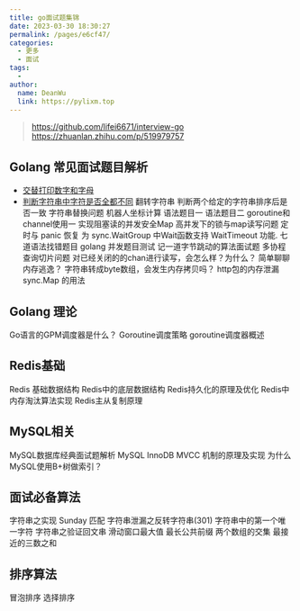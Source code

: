 ```yaml
---
title: go面试题集锦
date: 2023-03-30 18:30:27
permalink: /pages/e6cf47/
categories:
  - 更多
  - 面试
tags:
  - 
author: 
  name: DeanWu
  link: https://pylixm.top
---
```




> https://github.com/lifei6671/interview-go
> https://zhuanlan.zhihu.com/p/519979757

## Golang 常见面试题目解析
- [交替打印数字和字母](https://github.com/lifei6671/interview-go/blob/master/question/q001.md)
- [判断字符串中字符是否全都不同](https://github.com/lifei6671/interview-go/blob/master/question/q002.md)
翻转字符串
判断两个给定的字符串排序后是否一致
字符串替换问题
机器人坐标计算
语法题目一
语法题目二
goroutine和channel使用一
实现阻塞读的并发安全Map
高并发下的锁与map读写问题
定时与 panic 恢复
为 sync.WaitGroup 中Wait函数支持 WaitTimeout 功能.
七道语法找错题目
golang 并发题目测试
记一道字节跳动的算法面试题
多协程查询切片问题
对已经关闭的的chan进行读写，会怎么样？为什么？
简单聊聊内存逃逸？
字符串转成byte数组，会发生内存拷贝吗？
http包的内存泄漏
sync.Map 的用法

## Golang 理论
Go语言的GPM调度器是什么？
Goroutine调度策略
goroutine调度器概述

## Redis基础
Redis 基础数据结构
Redis中的底层数据结构
Redis持久化的原理及优化
Redis中内存淘汰算法实现
Redis主从复制原理

## MySQL相关
MySQL数据库经典面试题解析
MySQL InnoDB MVCC 机制的原理及实现
为什么MySQL使用B+树做索引？

## 面试必备算法
字符串之实现 Sunday 匹配
字符串泄漏之反转字符串(301)
字符串中的第一个唯一字符
字符串之验证回文串
滑动窗口最大值
最长公共前缀
两个数组的交集
最接近的三数之和

## 排序算法
冒泡排序
选择排序